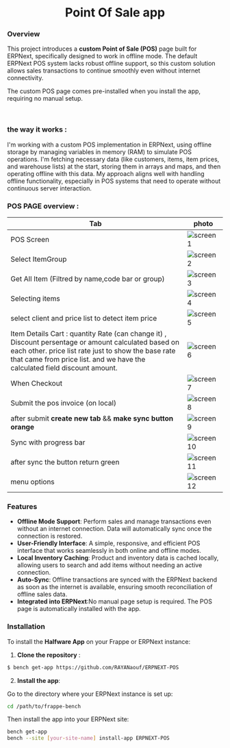 <h1 align="center" >
  Point Of Sale app
</h1>

### Overview
This project introduces a **custom Point of Sale (POS)** page built for ERPNext, specifically designed to work in offline mode. The default ERPNext POS system lacks robust offline support, so this custom solution allows sales transactions to continue smoothly even without internet connectivity.

The custom POS page comes pre-installed when you install the app, requiring no manual setup.

<br>

### the way it works :
I'm working with a custom POS implementation in ERPNext, using offline storage by managing variables in memory (RAM) to simulate POS operations. I'm fetching necessary data (like customers, items, item prices, and warehouse lists) at the start, storing them in arrays and maps, and then operating offline with this data. My approach aligns well with handling offline functionality, especially in POS systems that need to operate without continuous server interaction.

### POS PAGE overview :
| Tab | photo |
|-----|-------|
|POS Screen                         | ![screen1](https://github.com/user-attachments/assets/3df75b3a-f4ae-4f27-a3b9-bad2c3df8517)|
|Select ItemGroup                   | ![screen2](https://github.com/user-attachments/assets/329f88e2-793a-4c1c-82ee-1c2423fa7f47)|
|Get All Item (Filtred by name,code bar or group)             | ![screen3](https://github.com/user-attachments/assets/a170915f-1fdc-4472-ba18-5e1556943930)|
|Selecting items                    | ![screen4](https://github.com/user-attachments/assets/b3e7cdee-30ce-4b56-8356-e5e03a1fd78f)|
|select client and price list to detect item price              | ![screen5](https://github.com/user-attachments/assets/d180966c-8ea2-419c-a78f-e71373ef6846)|
|Item Details Cart : quantity Rate (can change it) , Discount persentage or amount calculated based on each other. price list rate just to show the base rate that came from price list. and we have the calculated field discount  amount.                    | ![screen6](https://github.com/user-attachments/assets/fd98b052-90fd-4efa-a21b-ddc72499295d)|
|When Checkout                      | ![screen7](https://github.com/user-attachments/assets/13d15f8e-e7d1-4c57-8a8a-82bc44ea42aa)|
|Submit the pos invoice (on local)  | ![screen8](https://github.com/user-attachments/assets/b16197c9-5b5e-4e67-9f94-d68844656db0)|
|after submit **create new tab** && **make sync button orange** | ![screen9](https://github.com/user-attachments/assets/e1cd51c6-73fa-4237-b9d5-d8a3e4474f5a)|
|Sync with progress bar             | ![screen10](https://github.com/user-attachments/assets/74f5c087-61ab-485e-aa6f-16b7d39c2ca0)|
|after sync the button return green | ![screen11](https://github.com/user-attachments/assets/3bb58dec-23a0-4036-9029-875b528c4b52)|
|menu options                       | ![screen12](https://github.com/user-attachments/assets/490021e5-e72e-44b6-8599-2df709e65c96)|






### Features
- **Offline Mode Support**: Perform sales and manage transactions even without an internet connection. Data will automatically sync once the connection is restored.
- **User-Friendly Interface**: A simple, responsive, and efficient POS interface that works seamlessly in both online and offline modes.
- **Local Inventory Caching**: Product and inventory data is cached locally, allowing users to search and add items without needing an active connection.
- **Auto-Sync**: Offline transactions are synced with the ERPNext backend as soon as the internet is available, ensuring smooth reconciliation of offline sales data.
- **Integrated into ERPNext**:No manual page setup is required. The POS page is automatically installed with the app.

### Installation
To install the **Halfware App** on your Frappe or ERPNext instance: 
1. **Clone the repository** : 
```bash
$ bench get-app https://github.com/RAYANaouf/ERPNEXT-POS
```
2. **Install the app**:

Go to the directory where your ERPNext instance is set up:
```bash
cd /path/to/frappe-bench
```
Then install the app into your ERPNext site:

```bash
bench get-app  
bench --site [your-site-name] install-app ERPNEXT-POS
```
